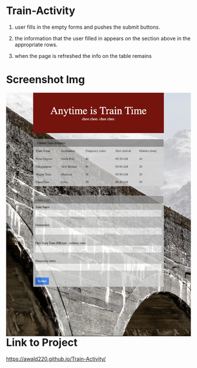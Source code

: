 # Train-Activity

1. user fills in the empty forms and pushes the submit buttons.

2. the information that the user filled in appears on the section above in the appropriate rows.

3. when the page is refreshed the info on the table remains



# Screenshot Img

<img src="assets/Images/Screen Shot 2020-04-13 at 8.44.14 AM.png"
     alt="Wireframe Image"
     style="float: left; margin-right: 10px;" />


# Link to Project

https://awald220.github.io/Train-Activity/